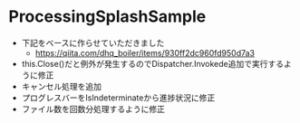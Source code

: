 # ProcessingSplashSample
- 下記をベースに作らせていただきました
  - https://qiita.com/dhq_boiler/items/930ff2dc960fd950d7a3
- this.Close()だと例外が発生するのでDispatcher.Invokede追加で実行するように修正
- キャンセル処理を追加
- プログレスバーをIsIndeterminateから進捗状況に修正
- ファイル数を回数分処理するように修正